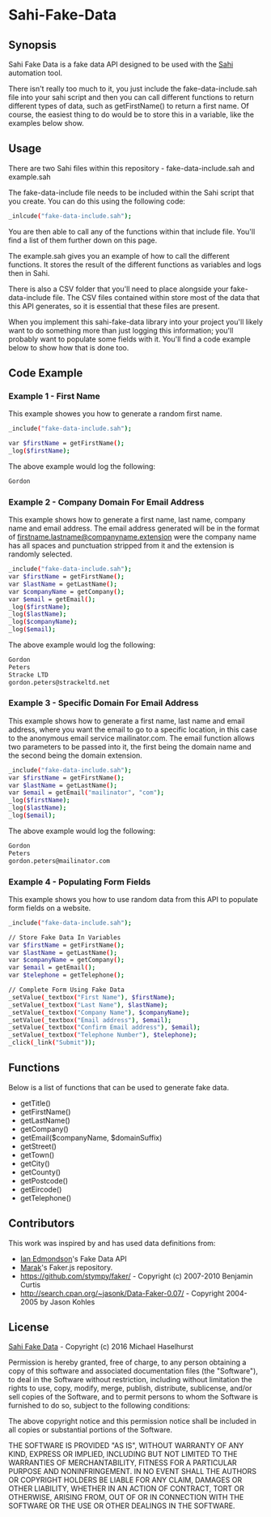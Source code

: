 # Sahi-Fake-Data

## Synopsis

Sahi Fake Data is a fake data API designed to be used with the [Sahi](http://sahipro.com/) automation tool.

There isn't really too much to it, you just include the fake-data-include.sah file into your sahi script and then you can call different functions to return different types of data, such as getFirstName() to return a first name. Of course, the easiest thing to do would be to store this in a variable, like the examples below show.

## Usage

There are two Sahi files within this repository - fake-data-include.sah and example.sah

The fake-data-include file needs to be included within the Sahi script that you create. You can do this using the following code:

```sh
_inlcude("fake-data-include.sah");
```

You are then able to call any of the functions within that include file. You'll find a list of them further down on this page.

The example.sah gives you an example of how to call the different functions. It stores the result of the different functions as variables and logs then in Sahi.

There is also a CSV folder that you'll need to place alongside your fake-data-include file. The CSV files contained within store most of the data that this API generates, so it is essential that these files are present.

When you implement this sahi-fake-data library into your project you'll likely want to do something more than just logging this information; you'll probably want to populate some fields with it. You'll find a code example below to show how that is done too.

## Code Example

### Example 1 - First Name
This example showes you how to generate a random first name.
```sh
_include("fake-data-include.sah");

var $firstName = getFirstName();
_log($firstName);
```
The above example would log the following:
```sh
Gordon
```

### Example 2 - Company Domain For Email Address
This example shows how to generate a first name, last name, company name and email address. The email address generated will be in the format of firstname.lastname@companyname.extension were the company name has all spaces and punctuation stripped from it and the extension is randomly selected.
```sh
_include("fake-data-include.sah");
var $firstName = getFirstName();
var $lastName = getLastName();
var $companyName = getCompany();
var $email = getEmail();
_log($firstName);
_log($lastName);
_log($companyName);
_log($email);
```
The above example would log the following:
```sh
Gordon
Peters
Stracke LTD
gordon.peters@strackeltd.net
```

### Example 3 - Specific Domain For Email Address
This example shows how to generate a first name, last name and email address, where you want the email to go to a specific location, in this case to the anonymous email service mailinator.com. The email function allows two parameters to be passed into it, the first being the domain name and the second being the domain extension.
```sh
_include("fake-data-include.sah");
var $firstName = getFirstName();
var $lastName = getLastName();
var $email = getEmail("mailinator", "com");
_log($firstName);
_log($lastName);
_log($email);
```
The above example would log the following:
```sh
Gordon
Peters
gordon.peters@mailinator.com
```

### Example 4 - Populating Form Fields
This example shows you how to use random data from this API to populate form fields on a website.
```sh
_include("fake-data-include.sah");

// Store Fake Data In Variables
var $firstName = getFirstName();
var $lastName = getLastName();
var $companyName = getCompany();
var $email = getEmail();
var $telephone = getTelephone();

// Complete Form Using Fake Data
_setValue(_textbox("First Name"), $firstName);
_setValue(_textbox("Last Name"), $lastName);
_setValue(_textbox("Company Name"), $companyName);
_setValue(_textbox("Email address"), $email);
_setValue(_textbox("Confirm Email address"), $email);
_setValue(_textbox("Telephone Number"), $telephone);
_click(_link("Submit"));
```

## Functions
Below is a list of functions that can be used to generate fake data.
* getTitle()
* getFirstName()
* getLastName()
* getCompany()
* getEmail($companyName, $domainSuffix)
* getStreet()
* getTown()
* getCity()
* getCounty()
* getPostcode()
* getEircode()
* getTelephone()

## Contributors
This work was inspired by and has used data definitions from:
- [Ian Edmondson](http://github.com/ianedmo/)'s Fake Data API
- [Marak](https://github.com/marak/Faker.js)'s Faker.js repository.
- https://github.com/stympy/faker/ - Copyright (c) 2007-2010 Benjamin Curtis
- http://search.cpan.org/~jasonk/Data-Faker-0.07/ - Copyright 2004-2005 by Jason Kohles

## License
[Sahi Fake Data](http://github.com/haselhurst/sahi-fake-data/) - Copyright (c) 2016 Michael Haselhurst

Permission is hereby granted, free of charge, to any person obtaining a copy of this software and associated documentation files (the "Software"), to deal in the Software without restriction, including without limitation the rights to use, copy, modify, merge, publish, distribute, sublicense, and/or sell copies of the Software, and to permit persons to whom the Software is furnished to do so, subject to the following conditions:

The above copyright notice and this permission notice shall be included in all copies or substantial portions of the Software.

THE SOFTWARE IS PROVIDED "AS IS", WITHOUT WARRANTY OF ANY KIND, EXPRESS OR IMPLIED, INCLUDING BUT NOT LIMITED TO THE WARRANTIES OF MERCHANTABILITY, FITNESS FOR A PARTICULAR PURPOSE AND NONINFRINGEMENT. IN NO EVENT SHALL THE AUTHORS OR COPYRIGHT HOLDERS BE LIABLE FOR ANY CLAIM, DAMAGES OR OTHER LIABILITY, WHETHER IN AN ACTION OF CONTRACT, TORT OR OTHERWISE, ARISING FROM, OUT OF OR IN CONNECTION WITH THE SOFTWARE OR THE USE OR OTHER DEALINGS IN THE SOFTWARE.
